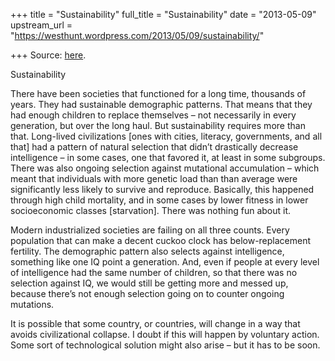 +++
title = "Sustainability"
full_title = "Sustainability"
date = "2013-05-09"
upstream_url = "https://westhunt.wordpress.com/2013/05/09/sustainability/"

+++
Source: [here](https://westhunt.wordpress.com/2013/05/09/sustainability/).

Sustainability

There have been societies that functioned for a long time, thousands of
years. They had sustainable demographic patterns. That means that they
had enough children to replace themselves – not necessarily in every
generation, but over the long haul. But sustainability requires more
than that. Long-lived civilizations \[ones with cities, literacy,
governments, and all that\] had a pattern of natural selection that
didn’t drastically decrease intelligence – in some cases, one that
favored it, at least in some subgroups. There was also ongoing selection
against mutational accumulation – which meant that individuals with more
genetic load than than average were significantly less likely to survive
and reproduce. Basically, this happened through high child mortality,
and in some cases by lower fitness in lower socioeconomic classes
\[starvation\]. There was nothing fun about it.

Modern industrialized societies are failing on all three counts. Every
population that can make a decent cuckoo clock has below-replacement
fertility. The demographic pattern also selects against intelligence,
something like one IQ point a generation. And, even if people at every
level of intelligence had the same number of children, so that there was
no selection against IQ, we would still be getting more and messed up,
because there’s not enough selection going on to counter ongoing
mutations.

It is possible that some country, or countries, will change in a way
that avoids civilizational collapse. I doubt if this will happen by
voluntary action. Some sort of technological solution might also arise –
but it has to be soon.

